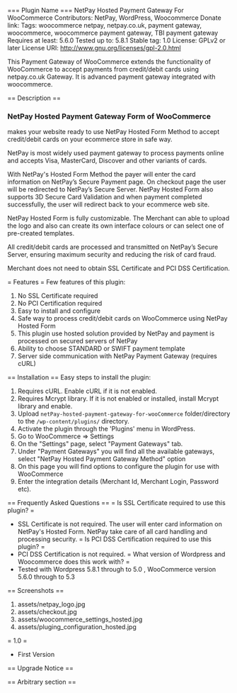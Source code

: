 === Plugin Name ===
NetPay Hosted Payment Gateway For WooCommerce
Contributors: NetPay, WordPress, Woocommerce
Donate link: 
Tags: woocommerce netpay, netpay.co.uk, payment gateway, woocommerce, woocommerce payment gateway, TBI payment gateway
Requires at least: 5.6.0
Tested up to: 5.8.1
Stable tag: 1.0
License: GPLv2 or later
License URI: http://www.gnu.org/licenses/gpl-2.0.html

This Payment Gateway of WooCommerce extends the functionality of WooCommerce to accept payments from credit/debit cards using netpay.co.uk Gateway. It is advanced payment gateway integrated with woocommerce.

== Description ==

<h3>NetPay Hosted Payment Gateway Form of WooCommerce</h3> makes your website ready to use NetPay Hosted Form Method to accept credit/debit cards on your ecommerce store in safe way. 

NetPay is most widely used payment gateway to process payments online and accepts Visa, MasterCard, Discover and other variants of cards.

With NetPay's Hosted Form Method the payer will enter the card information on NetPay’s Secure Payment page. On checkout page the user will be redirected to NetPay’s Secure Server. NetPay Hosted Form also supports 3D Secure Card Validation and when payment completed successfully, the user will redirect back to your ecommerce web site.

NetPay Hosted Form is fully customizable. The Merchant can able to upload the logo and also can create its own interface colours or can select one of pre-created templates.

All credit/debit cards are processed and transmitted on NetPay’s Secure Server, ensuring maximum security and reducing the risk of card fraud.

Merchant does not need to obtain SSL Certificate and PCI DSS Certification.

= Features =
Few features of this plugin:

1. No SSL Certificate required
2. No PCI Certification required
3. Easy to install and configure
4. Safe way to process credit/debit cards on WooCommerce using NetPay Hosted Form
5. This plugin use hosted solution provided by NetPay and payment is processed on secured servers of NetPay
6. Ability to choose STANDARD or SWIFT payment template
7. Server side communication with NetPay Payment Gateway (requires cURL) 

== Installation ==
Easy steps to install the plugin:

1. Requires cURL. Enable cURL if it is not enabled.
2. Requires Mcrypt library. If it is not enabled or installed, install Mcrypt library and enable.
3. Upload `netPay-hosted-payment-gateway-for-wooCommerce` folder/directory to the `/wp-content/plugins/` directory.
4. Activate the plugin through the 'Plugins' menu in WordPress.
5. Go to WooCommerce => Settings
6. On the "Settings" page, select "Payment Gateways" tab.
7. Under "Payment Gateways" you will find all the available gateways, select "NetPay Hosted Payment Gateway Method" option
8. On this page you will find options to configure the plugin for use with WooCommerce
9. Enter the integration details (Merchant Id, Merchant Login, Password etc).


== Frequently Asked Questions ==
= Is SSL Certificate required to use this plugin? =
* SSL Certificate is not required. The user will enter card information on NetPay's Hosted Form. NetPay take care of all card handling and processing security.
= Is PCI DSS Certification required to use this plugin? =
* PCI DSS Certification is not required. 
= What version of Wordpress and Woocommerce does this work with? =
* Tested with Wordpress 5.8.1 through to 5.0 , WooCommerce version 5.6.0 through to 5.3

== Screenshots ==
1. assets/netpay_logo.jpg
2. assets/checkout.jpg
3. assets/woocommerce_settings_hosted.jpg
4. assets/pluging_configuration_hosted.jpg

= 1.0 =
* First Version

== Upgrade Notice ==

== Arbitrary section ==